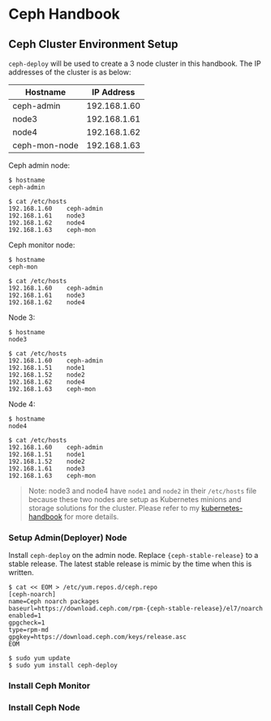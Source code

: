 # Ceph Handbook

## Ceph Cluster Environment Setup
`ceph-deploy` will be used to create a 3 node cluster in this handbook. The IP addresses of the cluster is as below:

| Hostname      | IP Address     |
|---------------|----------------|
| ceph-admin    | 192.168.1.60   |
| node3         | 192.168.1.61   |
| node4         | 192.168.1.62   |
| ceph-mon-node | 192.168.1.63   |

Ceph admin node:
```shell
$ hostname
ceph-admin

$ cat /etc/hosts
192.168.1.60    ceph-admin
192.168.1.61    node3
192.168.1.62    node4
192.168.1.63    ceph-mon
```

Ceph monitor node:
```shell
$ hostname
ceph-mon

$ cat /etc/hosts
192.168.1.60    ceph-admin
192.168.1.61    node3
192.168.1.62    node4
```

Node 3:
```shell
$ hostname
node3

$ cat /etc/hosts
192.168.1.60    ceph-admin
192.168.1.51    node1
192.168.1.52    node2
192.168.1.62    node4
192.168.1.63    ceph-mon
```

Node 4:
```shell
$ hostname
node4

$ cat /etc/hosts
192.168.1.60    ceph-admin
192.168.1.51    node1
192.168.1.52    node2
192.168.1.61    node3
192.168.1.63    ceph-mon
```

> Note: node3 and node4 have `node1` and `node2` in their `/etc/hosts` file because these two nodes are setup as Kubernetes minions and storage solutions for the cluster. Please refer to my [kubernetes-handbook](https://github.com/shawnsong/kubernetes-handbook) for more details.

### Setup Admin(Deployer) Node

Install `ceph-deploy` on the admin node. Replace `{ceph-stable-release}` to a stable release. The latest stable release is mimic by the time when this is written.

```shell
$ cat << EOM > /etc/yum.repos.d/ceph.repo
[ceph-noarch]
name=Ceph noarch packages
baseurl=https://download.ceph.com/rpm-{ceph-stable-release}/el7/noarch
enabled=1
gpgcheck=1
type=rpm-md
gpgkey=https://download.ceph.com/keys/release.asc
EOM

$ sudo yum update
$ sudo yum install ceph-deploy
```


### Install Ceph Monitor


### Install Ceph Node